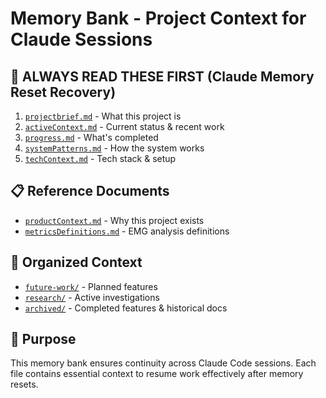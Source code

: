 # Memory Bank - Project Context for Claude Sessions

## 🧠 **ALWAYS READ THESE FIRST** (Claude Memory Reset Recovery)
1. [`projectbrief.md`](./projectbrief.md) - What this project is
2. [`activeContext.md`](./activeContext.md) - Current status & recent work
3. [`progress.md`](./progress.md) - What's completed
4. [`systemPatterns.md`](./systemPatterns.md) - How the system works
5. [`techContext.md`](./techContext.md) - Tech stack & setup

## 📋 Reference Documents
- [`productContext.md`](./productContext.md) - Why this project exists
- [`metricsDefinitions.md`](./metricsDefinitions.md) - EMG analysis definitions

## 📁 Organized Context
- [`future-work/`](./future-work/) - Planned features
- [`research/`](./research/) - Active investigations
- [`archived/`](./archived/) - Completed features & historical docs

## 🎯 Purpose
This memory bank ensures continuity across Claude Code sessions. Each file contains essential context to resume work effectively after memory resets.